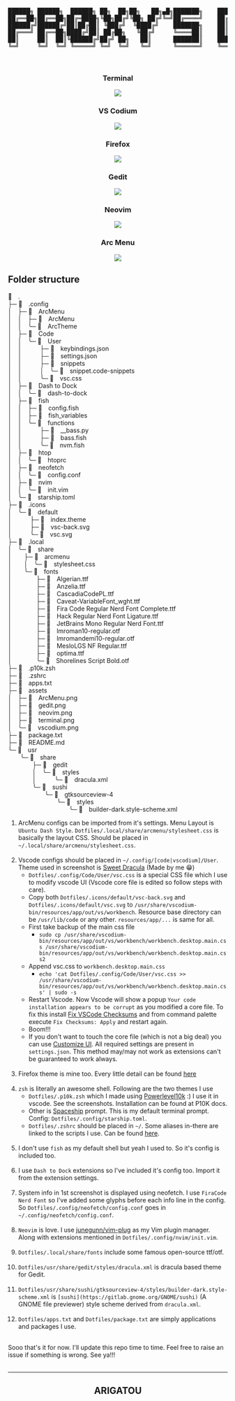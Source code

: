 <div align="center">

<pre>




██████╗ ██████╗  ██████╗ ██╗  ██╗██╗   ██╗▄█╗███████╗    ██████╗  ██████╗ ████████╗███████╗
██╔══██╗██╔══██╗██╔═████╗╚██╗██╔╝╚██╗ ██╔╝╚═╝██╔════╝    ██╔══██╗██╔═████╗╚══██╔══╝██╔════╝
██████╔╝██████╔╝██║██╔██║ ╚███╔╝  ╚████╔╝    ███████╗    ██║  ██║██║██╔██║   ██║   ███████╗
██╔═══╝ ██╔══██╗████╔╝██║ ██╔██╗   ╚██╔╝     ╚════██║    ██║  ██║████╔╝██║   ██║   ╚════██║
██║     ██║  ██║╚██████╔╝██╔╝ ██╗   ██║      ███████║    ██████╔╝╚██████╔╝   ██║   ███████║
╚═╝     ╚═╝  ╚═╝ ╚═════╝ ╚═╝  ╚═╝   ╚═╝      ╚══════╝    ╚═════╝  ╚═════╝    ╚═╝   ╚══════╝


</pre>
</div>

<h3 align="center">Terminal</h3>
<p align="center"><img src="./assets/terminal.png"></p>

<h3 align="center">VS Codium</h3>
<p align="center"><img src="./assets/vscodium.png"></p>

<h3 align="center">Firefox</h3>
<p align="center"><img src="./assets/firefox.png"></p>

<h3 align="center">Gedit</h3>
<p align="center"><img src="./assets/gedit.png"></p>

<h3 align="center">Neovim</h3>
<p align="center"><img src="./assets/neovim.png"></p>

<h3 align="center">Arc Menu</h3>
<p align="center"><img src="./assets/arcmenu.png"></p>

## Folder structure

 .<br>
├─  .config<br>
│ ├─  ArcMenu<br>
│ │ ├─  ArcMenu<br>
│ │ ╰─  ArcTheme<br>
│ ├─  Code<br>
│ │ ╰─  User<br>
│ │   ├─  keybindings.json<br>
│ │   ├─  settings.json<br>
│ │   ├─  snippets<br>
│ │   │ ╰─  snippet.code-snippets<br>
│ │   ╰─  vsc.css<br>
│ ├─  Dash to Dock<br>
│ │ ╰─  dash-to-dock<br>
│ ├─  fish<br>
│ │ ├─  config.fish<br>
│ │ ├─  fish_variables<br>
│ │ ╰─  functions<br>
│ │   ├─  __bass.py<br>
│ │   ├─  bass.fish<br>
│ │   ╰─  nvm.fish<br>
│ ├─  htop<br>
│ │ ╰─  htoprc<br>
│ ├─  neofetch<br>
│ │ ╰─  config.conf<br>
│ ├─  nvim<br>
│ │ ╰─  init.vim<br>
│ ╰─  starship.toml<br>
├─  .icons<br>
│ ╰─  default<br>
│   ├─  index.theme<br>
│   ├─  vsc-back.svg<br>
│   ╰─  vsc.svg<br>
├─  .local<br>
│ ╰─  share<br>
│  ├─  arcmenu<br>
│  │ ╰─  stylesheet.css<br>
│  ╰─  fonts<br>
│    ├─  Algerian.ttf<br>
│    ├─  Anzelia.ttf<br>
│    ├─  CascadiaCodePL.ttf<br>
│    ├─  Caveat-VariableFont_wght.ttf<br>
│    ├─  Fira Code Regular Nerd Font Complete.ttf<br>
│    ├─  Hack Regular Nerd Font Ligature.ttf<br>
│    ├─  JetBrains Mono Regular Nerd Font.ttf<br>
│    ├─  lmroman10-regular.otf<br>
│    ├─  lmromandemi10-regular.otf<br>
│    ├─  MesloLGS NF Regular.ttf<br>
│    ├─  optima.ttf<br>
│    ╰─  Shorelines Script Bold.otf<br>
├─  .p10k.zsh<br>
├─  .zshrc<br>
├─  apps.txt<br>
├─  assets<br>
│ ├─  ArcMenu.png<br>
│ ├─  gedit.png<br>
│ ├─  neovim.png<br>
│ ├─  terminal.png<br>
│ ╰─  vscodium.png<br>
├─  package.txt<br>
├─  README.md<br>
╰─  usr<br>
  ╰─  share<br>
    ├─  gedit<br>
    │ ╰─  styles<br>
    │   ╰─  dracula.xml<br>
    ╰─  sushi<br>
      ╰─  gtksourceview-4<br>
        ╰─  styles<br>
          ╰─  builder-dark.style-scheme.xml<br>


1) ArcMenu configs can be imported from it's settings. Menu Layout is `Ubuntu Dash Style`. `Dotfiles/.local/share/arcmenu/stylesheet.css` is basically the layout CSS. Should be placed in `~/.local/share/arcmenu/stylesheet.css`.<br><br>
2) Vscode configs should be placed in `~/.config/[code|vscodium]/User`. Theme used in screenshot is [Sweet Dracula](https://marketplace.visualstudio.com/items?itemName=PROxZIMA.sweetdracula) (Made by me 😁)
    - `Dotfiles/.config/Code/User/vsc.css` is a special CSS file which I use to modify vscode UI (Vscode core file is edited so follow steps with care).
    - Copy both `Dotfiles/.icons/default/vsc-back.svg` and `Dotfiles/.icons/default/vsc.svg` to `/usr/share/vscodium-bin/resources/app/out/vs/workbench`. Resource base directory can be `/usr/lib/code` or any other. `resources/app/...` is same for all.
    - First take backup of the main css file
        - `sudo cp /usr/share/vscodium-bin/resources/app/out/vs/workbench/workbench.desktop.main.css /usr/share/vscodium-bin/resources/app/out/vs/workbench/workbench.desktop.main.css2`
    - Append vsc.css to `workbench.desktop.main.css`
        - `echo 'cat Dotfiles/.config/Code/User/vsc.css >> /usr/share/vscodium-bin/resources/app/out/vs/workbench/workbench.desktop.main.css' | sudo -s`
    - Restart Vscode. Now Vscode will show a popup `Your code installation appears to be corrupt` as you modified a core file. To fix this install [Fix VSCode Checksums](https://marketplace.visualstudio.com/items?itemName=lehni.vscode-fix-checksums) and from command palette execute `Fix Checksums: Apply` and restart again.
    - Boom!!!
    - If you don't want to touch the core file (which is not a big deal) you can use [Customize UI](https://marketplace.visualstudio.com/items?itemName=iocave.customize-ui). All required settings are present in `settings.json`. This method may/may not work as extensions can't be guaranteed to work always.<br><br>
3) Firefox theme is mine too. Every little detail can be found [here](https://github.com/PROxZIMA/Firefox-Theme/)<br><br>
4) `zsh` is literally an awesome shell. Following are the two themes I use
    - `Dotfiles/.p10k.zsh` which I made using [Powerlevel10k](https://github.com/romkatv/powerlevel10k) :) I use it in vscode. See the screenshots. Installation can be found at P10K docs.
    - Other is [Spaceship](https://github.com/spaceship-prompt/spaceship-prompt) prompt. This is my default terminal prompt. Config: `Dotfiles/.config/starship.toml`.
    - `Dotfiles/.zshrc` should be placed in `~/`. Some aliases in-there are linked to the scripts I use. Can be found [here](https://github.com/PROxZIMA/My-Scripts).<br><br>
5) I don't use `fish` as my default shell but yeah I used to. So it's config is included too.<br><br>
6) I use `Dash to Dock` extensions so I've included it's config too. Import it from the extension settings.<br><br>
7) System info in 1st screenshot is displayed using neofetch. I use `FiraCode Nerd Font` so I've added some glyphs before each info line in the config. So `Dotfiles/.config/neofetch/config.conf` goes in `~/.config/neofetch/config.conf`.<br><br>
8) `Neovim` is love. I use [junegunn/vim-plug](https://github.com/junegunn/vim-plug) as my Vim plugin manager. Along with extensions mentioned in `Dotfiles/.config/nvim/init.vim`.<br><br>
9) `Dotfiles/.local/share/fonts` include some famous open-source ttf/otf.<br><br>
10) `Dotfiles/usr/share/gedit/styles/dracula.xml` is dracula based theme for Gedit.<br><br>
11) `Dotfiles/usr/share/sushi/gtksourceview-4/styles/builder-dark.style-scheme.xml` is `[sushi](https://gitlab.gnome.org/GNOME/sushi)` (A GNOME file previewer) style scheme derived from `dracula.xml`.<br><br>
12) `Dotfiles/apps.txt` and `Dotfiles/package.txt` are simply applications and packages I use.<br><br>

Sooo that's it for now. I'll update this repo time to time. Feel free to raise an issue if something is wrong. See ya!!!<br><br>
___
<h2 align="center">ARIGATOU</h2>
